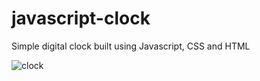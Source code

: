 # javascript-clock

Simple digital clock built using Javascript, CSS and HTML

![clock](screenshot/1.png "Clock")